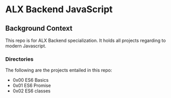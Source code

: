 # ALX Backend JavaScript

## Background Context
This repo is for ALX Backend specialization. It holds all projects regarding to modern Javascript.

### Directories
The following are the projects entailed in this repo:
- 0x00 ES6 Basics
- 0x01 ES6 Promise
- 0x02 ES6 classes
